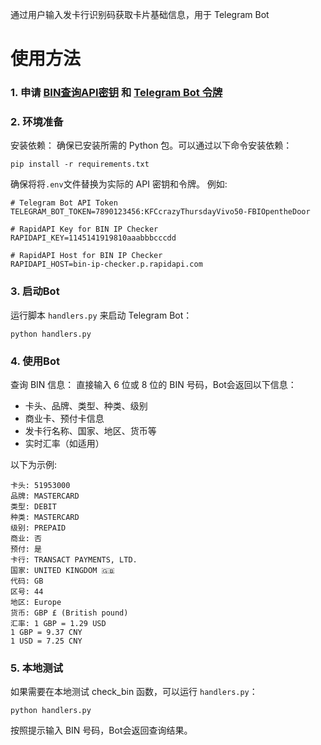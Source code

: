通过用户输入发卡行识别码获取卡片基础信息，用于 Telegram Bot

# 使用方法

### 1. 申请 [BIN查询API密钥](https://rapidapi.com/trade-expanding-llc-trade-expanding-llc-default/api/bin-ip-checker/playground/apiendpoint_a4100c71-d489-46dd-94c5-920175f34a14) 和 [Telegram Bot 令牌](https://telegram.me/BotFather)

### 2. 环境准备
安装依赖： 确保已安装所需的 Python 包。可以通过以下命令安装依赖：
```
pip install -r requirements.txt
```

确保将将`.env`文件替换为实际的 API 密钥和令牌。
例如:
```
# Telegram Bot API Token
TELEGRAM_BOT_TOKEN=7890123456:KFCcrazyThursdayVivo50-FBIOpentheDoor

# RapidAPI Key for BIN IP Checker
RAPIDAPI_KEY=1145141919810aaabbbcccdd

# RapidAPI Host for BIN IP Checker
RAPIDAPI_HOST=bin-ip-checker.p.rapidapi.com
```

### 3. 启动Bot
运行脚本 `handlers.py` 来启动 Telegram Bot：
```
python handlers.py
```

### 4. 使用Bot
查询 BIN 信息： 直接输入 6 位或 8 位的 BIN 号码，Bot会返回以下信息：

- 卡头、品牌、类型、种类、级别
- 商业卡、预付卡信息
- 发卡行名称、国家、地区、货币等
- 实时汇率（如适用）

以下为示例:
```
卡头: 51953000
品牌: MASTERCARD
类型: DEBIT
种类: MASTERCARD
级别: PREPAID
商业: 否
预付: 是
卡行: TRANSACT PAYMENTS, LTD.
国家: UNITED KINGDOM 🇬🇧
代码: GB
区号: 44
地区: Europe
货币: GBP £ (British pound)
汇率: 1 GBP = 1.29 USD
1 GBP = 9.37 CNY
1 USD = 7.25 CNY
```

### 5. 本地测试
如果需要在本地测试 check_bin 函数，可以运行 `handlers.py`：
```
python handlers.py
```

按照提示输入 BIN 号码，Bot会返回查询结果。

